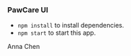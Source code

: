 ### PawCare UI
- ``` npm install ``` to install dependencies.
- ``` npm start ``` to start this app.

Anna Chen